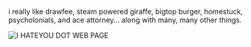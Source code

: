 <P> i really like drawfee, steam powered giraffe, bigtop burger, homestuck, psycholonials, and ace attorney... along with many, many other things.</P>

![I HATEYOU DOT WEB PAGE](https://github.com/user-attachments/assets/41c28a83-dd70-4ca1-a96b-cb822a98c20c)
